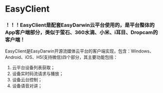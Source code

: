﻿# EasyClient #

### ！！！EasyClient是配套EasyDarwin云平台使用的，是平台整体的App客户端部分，类似于萤石、360水滴、小米、i耳目、Dropcam的客户端！ ###

EasyClient是EasyDarwin开源流媒体云平台的客户端实现，包含：Windows、Android、iOS、H5(支持微信)四个部分，其主要功能包括：

1. 云平台设备列表获取；
2. 设备实时码流请求与播放；
3. 设备云台控制；
4. 设备语音对讲；

